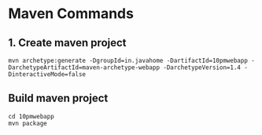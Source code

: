 # Maven Commands

## 1. Create maven project

```
mvn archetype:generate -DgroupId=in.javahome -DartifactId=10pmwebapp -DarchetypeArtifactId=maven-archetype-webapp -DarchetypeVersion=1.4 -DinteractiveMode=false
```

## Build maven project

```
cd 10pmwebapp
mvn package
```
